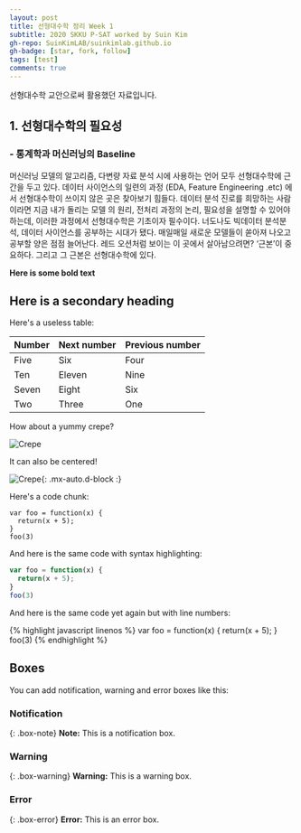 ```yaml
---
layout: post
title: 선형대수학 정리 Week 1
subtitle: 2020 SKKU P-SAT worked by Suin Kim
gh-repo: SuinKimLAB/suinkimlab.github.io
gh-badge: [star, fork, follow]
tags: [test]
comments: true
---
```


선형대수학 교안으로써 활용했던 자료입니다.


## 1. 선형대수학의 필요성
### - 통계학과 머신러닝의 Baseline
머신러닝 모델의 알고리즘, 다변량 자료 분석 시에 사용하는 언어 모두 선형대수학에 근간을 두고 있다. 데이터 사이언스의 일련의 과정 (EDA, Feature Engineering .etc) 에서 선형대수학이 쓰이지 않은 곳은 찾아보기 힘들다. 데이터 분석 진로를 희망하는 사람이라면 지금 내가 돌리는 모델 의 원리, 전처리 과정의 논리, 필요성을 설명할 수 있어야 하는데, 이러한 과정에서 선형대수학은 기초이자 필수이다. 너도나도 빅데이터 분석분석, 데이터 사이언스를 공부하는 시대가 됐다. 매일매일 새로운 모델들이 쏟아져 나오고 공부할 양은 점점 늘어난다. 레드 오션처럼 보이는 이 곳에서 살아남으려면? ‘근본’이 중요하다. 그리고 그 근본은 선형대수학에 있다.

**Here is some bold text**

## Here is a secondary heading

Here's a useless table:

| Number | Next number | Previous number |
| :------ |:--- | :--- |
| Five | Six | Four |
| Ten | Eleven | Nine |
| Seven | Eight | Six |
| Two | Three | One |


How about a yummy crepe?

![Crepe](https://s3-media3.fl.yelpcdn.com/bphoto/cQ1Yoa75m2yUFFbY2xwuqw/348s.jpg)

It can also be centered!

![Crepe](https://s3-media3.fl.yelpcdn.com/bphoto/cQ1Yoa75m2yUFFbY2xwuqw/348s.jpg){: .mx-auto.d-block :}

Here's a code chunk:

~~~
var foo = function(x) {
  return(x + 5);
}
foo(3)
~~~

And here is the same code with syntax highlighting:

```javascript
var foo = function(x) {
  return(x + 5);
}
foo(3)
```

And here is the same code yet again but with line numbers:

{% highlight javascript linenos %}
var foo = function(x) {
  return(x + 5);
}
foo(3)
{% endhighlight %}

## Boxes
You can add notification, warning and error boxes like this:

### Notification

{: .box-note}
**Note:** This is a notification box.

### Warning

{: .box-warning}
**Warning:** This is a warning box.

### Error

{: .box-error}
**Error:** This is an error box.
